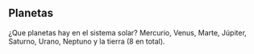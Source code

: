 ## Planetas

¿Que planetas hay en el sistema solar?
Mercurio, Venus, Marte, Júpiter, Saturno, Urano, Neptuno y la tierra (8 en total).
